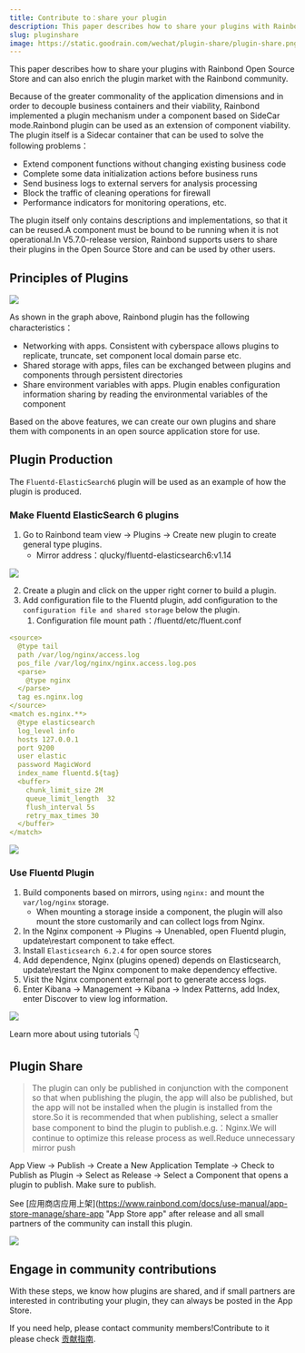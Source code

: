 ```yaml
---
title: Contribute to：share your plugin
description: This paper describes how to share your plugins with Rainbond Open Source Store. Sharing plugin extensions can also enrich the plugin market with the Rainbond community. The plugins themselves only contain descriptions and implementations so that they can be reused.
slug: pluginshare
image: https://static.goodrain.com/wechat/plugin-share/plugin-share.png
---
```


This paper describes how to share your plugins with Rainbond Open Source Store and can also enrich the plugin market with the Rainbond community.

Because of the greater commonality of the application dimensions and in order to decouple business containers and their viability, Rainbond implemented a plugin mechanism under a component based on SideCar mode.Rainbond plugin can be used as an extension of component viability. The plugin itself is a Sidecar container that can be used to solve the following problems：

- Extend component functions without changing existing business code
- Complete some data initialization actions before business runs
- Send business logs to external servers for analysis processing
- Block the traffic of cleaning operations for firewall
- Performance indicators for monitoring operations, etc.

The plugin itself only contains descriptions and implementations, so that it can be reused.A component must be bound to be running when it is not operational.In V5.7.0-release version, Rainbond supports users to share their plugins in the Open Source Store and can be used by other users.

## Principles of Plugins

![](https://static.goodrain.com/wechat/plugin-share/1.png)

As shown in the graph above, Rainbond plugin has the following characteristics：

- Networking with apps. Consistent with cyberspace allows plugins to replicate, truncate, set component local domain parse etc.
- Shared storage with apps, files can be exchanged between plugins and components through persistent directories
- Share environment variables with apps. Plugin enables configuration information sharing by reading the environmental variables of the component

Based on the above features, we can create our own plugins and share them with components in an open source application store for use.

## Plugin Production

The `Fluentd-ElasticSearch6` plugin will be used as an example of how the plugin is produced.

### Make Fluentd ElasticSearch 6 plugins

1. Go to Rainbond team view -> Plugins -> Create new plugin to create general type plugins.
   - Mirror address：qlucky/fluentd-elasticsearch6:v1.14

![](https://static.goodrain.com/wechat/plugin-share/2.png)

2. Create a plugin and click on the upper right corner to build a plugin.
3. Add configuration file to the Fluentd plugin, add configuration to the `configuration file and shared storage` below the plugin.
   1. Configuration file mount path：/fluentd/etc/fluent.conf

```yaml
<source>
  @type tail
  path /var/log/nginx/access.log
  pos_file /var/log/nginx/nginx.access.log.pos
  <parse>
    @type nginx
  </parse>
  tag es.nginx.log
</source>
<match es.nginx.**>
  @type elasticsearch   
  log_level info          
  hosts 127.0.0.1
  port 9200
  user elastic
  password MagicWord
  index_name fluentd.${tag}
  <buffer>
    chunk_limit_size 2M
    queue_limit_length  32
    flush_interval 5s
    retry_max_times 30
  </buffer>
</match>
```

![](https://static.goodrain.com/wechat/plugin-share/3.png)

### Use Fluentd Plugin

1. Build components based on mirrors, using `nginx:` and mount the `var/log/nginx` storage.
   - When mounting a storage inside a component, the plugin will also mount the store customarily and can collect logs from Nginx.
2. In the Nginx component -> Plugins -> Unenabled, open Fluentd plugin, update\restart component to take effect.
3. Install `Elasticsearch 6.2.4` for open source stores
4. Add dependence, Nginx (plugins opened) depends on Elasticsearch, update\restart the Nginx component to make dependency effective.
5. Visit the Nginx component external port to generate access logs.
6. Enter Kibana -> Management -> Kibana -> Index Patterns, add Index, enter Discover to view log information.

![](https://static.goodrain.com/wechat/plugin-share/4.png)

Learn more about using tutorials :point_down:

## Plugin Share

> The plugin can only be published in conjunction with the component so that when publishing the plugin, the app will also be published, but the app will not be installed when the plugin is installed from the store.So it is recommended that when publishing, select a smaller base component to bind the plugin to publish.e.g.：Nginx.We will continue to optimize this release process as well.Reduce unnecessary mirror push

App View -> Publish -> Create a New Application Template -> Check to Publish as Plugin -> Select as Release -> Select a Component that opens a plugin to publish. Make sure to publish.

See [应用商店应用上架](https://www.rainbond.com/docs/use-manual/app-store-manage/share-app "App Store app" after release and all small partners of the community can install this plugin.

![](https://static.goodrain.com/wechat/plugin-share/5.png)

## Engage in community contributions

With these steps, we know how plugins are shared, and if small partners are interested in contributing your plugin, they can always be posted in the App Store.

If you need help, please contact community members!Contribute to it please check [贡献指南](https://www.rainbond.com/community/contribution/ "Contributing Guide").
